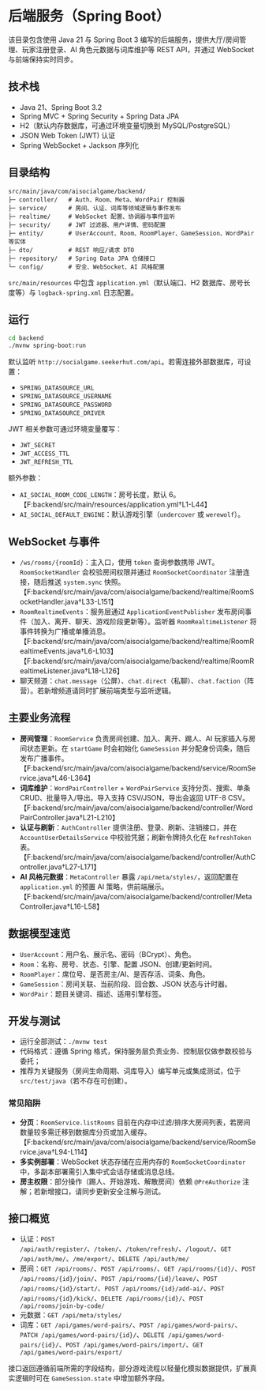 # 后端服务（Spring Boot）

该目录包含使用 Java 21 与 Spring Boot 3 编写的后端服务，提供大厅/房间管理、玩家注册登录、AI 角色元数据与词库维护等 REST API，并通过 WebSocket 与前端保持实时同步。

## 技术栈

- Java 21、Spring Boot 3.2
- Spring MVC + Spring Security + Spring Data JPA
- H2（默认内存数据库，可通过环境变量切换到 MySQL/PostgreSQL）
- JSON Web Token (JWT) 认证
- Spring WebSocket + Jackson 序列化

## 目录结构

```text
src/main/java/com/aisocialgame/backend/
├─ controller/   # Auth、Room、Meta、WordPair 控制器
├─ service/      # 房间、认证、词库等领域逻辑与事件发布
├─ realtime/     # WebSocket 配置、协调器与事件监听
├─ security/     # JWT 过滤器、用户详情、密码配置
├─ entity/       # UserAccount、Room、RoomPlayer、GameSession、WordPair 等实体
├─ dto/          # REST 响应/请求 DTO
├─ repository/   # Spring Data JPA 仓储接口
└─ config/       # 安全、WebSocket、AI 风格配置
```

`src/main/resources` 中包含 `application.yml`（默认端口、H2 数据库、房号长度等）与 `logback-spring.xml` 日志配置。

## 运行

```bash
cd backend
./mvnw spring-boot:run
```

默认监听 `http://socialgame.seekerhut.com/api`。若需连接外部数据库，可设置：

- `SPRING_DATASOURCE_URL`
- `SPRING_DATASOURCE_USERNAME`
- `SPRING_DATASOURCE_PASSWORD`
- `SPRING_DATASOURCE_DRIVER`

JWT 相关参数可通过环境变量覆写：

- `JWT_SECRET`
- `JWT_ACCESS_TTL`
- `JWT_REFRESH_TTL`

额外参数：

- `AI_SOCIAL_ROOM_CODE_LENGTH`：房号长度，默认 6。【F:backend/src/main/resources/application.yml†L1-L44】
- `AI_SOCIAL_DEFAULT_ENGINE`：默认游戏引擎（`undercover` 或 `werewolf`）。

## WebSocket 与事件

- `/ws/rooms/{roomId}`：主入口，使用 `token` 查询参数携带 JWT。`RoomSocketHandler` 会校验房间权限并通过 `RoomSocketCoordinator` 注册连接，随后推送 `system.sync` 快照。【F:backend/src/main/java/com/aisocialgame/backend/realtime/RoomSocketHandler.java†L33-L151】
- `RoomRealtimeEvents`：服务层通过 `ApplicationEventPublisher` 发布房间事件（加入、离开、聊天、游戏阶段更新等）。监听器 `RoomRealtimeListener` 将事件转换为广播或单播消息。【F:backend/src/main/java/com/aisocialgame/backend/realtime/RoomRealtimeEvents.java†L6-L103】【F:backend/src/main/java/com/aisocialgame/backend/realtime/RoomRealtimeListener.java†L18-L126】
- 聊天频道：`chat.message`（公屏）、`chat.direct`（私聊）、`chat.faction`（阵营）。若新增频道请同时扩展前端类型与监听逻辑。

## 主要业务流程

- **房间管理**：`RoomService` 负责房间创建、加入、离开、踢人、AI 玩家插入与房间状态更新。在 `startGame` 时会初始化 `GameSession` 并分配身份词条，随后发布广播事件。【F:backend/src/main/java/com/aisocialgame/backend/service/RoomService.java†L46-L364】
- **词库维护**：`WordPairController` + `WordPairService` 支持分页、搜索、单条 CRUD、批量导入/导出。导入支持 CSV/JSON，导出会返回 UTF-8 CSV。【F:backend/src/main/java/com/aisocialgame/backend/controller/WordPairController.java†L21-L210】
- **认证与刷新**：`AuthController` 提供注册、登录、刷新、注销接口，并在 `AccountUserDetailsService` 中校验凭据；刷新令牌持久化在 `RefreshToken` 表。【F:backend/src/main/java/com/aisocialgame/backend/controller/AuthController.java†L27-L171】
- **AI 风格元数据**：`MetaController` 暴露 `/api/meta/styles/`，返回配置在 `application.yml` 的预置 AI 策略，供前端展示。【F:backend/src/main/java/com/aisocialgame/backend/controller/MetaController.java†L16-L58】

## 数据模型速览

- `UserAccount`：用户名、展示名、密码（BCrypt）、角色。
- `Room`：名称、房号、状态、引擎、配置 JSON、创建/更新时间。
- `RoomPlayer`：席位号、是否房主/AI、是否存活、词条、角色。
- `GameSession`：房间关联、当前阶段、回合数、JSON 状态与计时器。
- `WordPair`：题目关键词、描述、适用引擎标签。

## 开发与测试

- 运行全部测试：`./mvnw test`
- 代码格式：遵循 Spring 格式，保持服务层负责业务、控制层仅做参数校验与委托；
- 推荐为关键服务（房间生命周期、词库导入）编写单元或集成测试，位于 `src/test/java`（若不存在可创建）。

### 常见陷阱

- **分页**：`RoomService.listRooms` 目前在内存中过滤/排序大房间列表，若房间数量较多需迁移到数据库分页或加入缓存。【F:backend/src/main/java/com/aisocialgame/backend/service/RoomService.java†L94-L114】
- **多实例部署**：WebSocket 状态存储在应用内存的 `RoomSocketCoordinator` 中，多副本部署需引入集中式会话存储或消息总线。
- **房主权限**：部分操作（踢人、开始游戏、解散房间）依赖 `@PreAuthorize` 注解；若新增接口，请同步更新安全注解与测试。

## 接口概览

- 认证：`POST /api/auth/register/`、`/token/`、`/token/refresh/`、`/logout/`、`GET /api/auth/me/`、`/me/export/`、`DELETE /api/auth/me/`
- 房间：`GET /api/rooms/`、`POST /api/rooms/`、`GET /api/rooms/{id}/`、`POST /api/rooms/{id}/join/`、`POST /api/rooms/{id}/leave/`、`POST /api/rooms/{id}/start/`、`POST /api/rooms/{id}/add-ai/`、`POST /api/rooms/{id}/kick/`、`DELETE /api/rooms/{id}/`、`POST /api/rooms/join-by-code/`
- 元数据：`GET /api/meta/styles/`
- 词库：`GET /api/games/word-pairs/`、`POST /api/games/word-pairs/`、`PATCH /api/games/word-pairs/{id}/`、`DELETE /api/games/word-pairs/{id}/`、`POST /api/games/word-pairs/import/`、`GET /api/games/word-pairs/export/`

接口返回遵循前端所需的字段结构，部分游戏流程以轻量化模拟数据提供，扩展真实逻辑时可在 `GameSession.state` 中增加额外字段。
